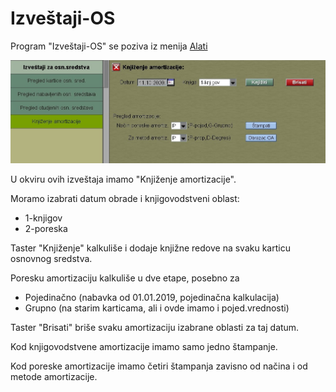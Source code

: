 # Izveštaji-OS

Program "Izveštaji-OS" se poziva iz menija [Alati](../r1_sr.md)

![Image](izv_os01.jpg)

U okviru ovih izveštaja imamo "Knjiženje amortizacije".

Moramo izabrati datum obrade i knjigovodstveni oblast:

- 1-knjigov
- 2-poreska

Taster "Knjiženje" kalkuliše i dodaje knjižne redove na svaku karticu osnovnog sredstva.

Poresku amortizaciju kalkuliše u dve etape, posebno za 
- Pojedinačno (nabavka od 01.01.2019, pojedinačna kalkulacija)
- Grupno (na starim karticama, ali i ovde imamo i pojed.vrednosti)

Taster "Brisati" briše svaku amortizaciju izabrane oblasti za taj datum.

Kod knjigovodstvene amortizacije imamo samo jedno štampanje.

Kod poreske amortizacije imamo četiri štampanja zavisno od načina i od metode amortizacije.
